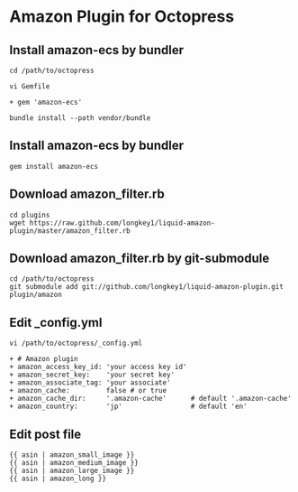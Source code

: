 # Amazon Plugin for Octopress

## Install amazon-ecs by bundler

    cd /path/to/octopress

    vi Gemfile

    + gem 'amazon-ecs'

    bundle install --path vendor/bundle


## Install amazon-ecs by bundler

    gem install amazon-ecs


## Download amazon_filter.rb

    cd plugins
    wget https://raw.github.com/longkey1/liquid-amazon-plugin/master/amazon_filter.rb


## Download amazon_filter.rb by git-submodule

    cd /path/to/octopress
    git submodule add git://github.com/longkey1/liquid-amazon-plugin.git plugin/amazon


## Edit _config.yml

    vi /path/to/octopress/_config.yml

    + # Amazon plugin
    + amazon_access_key_id: 'your access key id'
    + amazon_secret_key:    'your secret key'
    + amazon_associate_tag: 'your associate'
    + amazon_cache:         false # or true
    + amazon_cache_dir:     '.amazon-cache'      # default '.amazon-cache'
    + amazon_country:       'jp'                 # default 'en'


## Edit post file

    {{ asin | amazon_small_image }}
    {{ asin | amazon_medium_image }}
    {{ asin | amazon_large_image }}
    {{ asin | amazon_long }}
